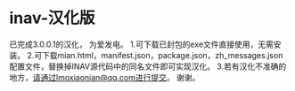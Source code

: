 # inav-汉化版
已完成3.0.0.1的汉化， 为爱发电。
1.可下载已封包的exe文件直接使用，无需安装。
2.可下载mian.html，manifest.json，package.json，zh_messages.json配置文件，替换掉INAV源代码中的同名文件即可实现汉化。
3.若有汉化不准确的地方，请通过lmoxiaonian@qq.com进行提交。
谢谢。
